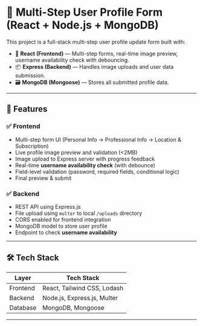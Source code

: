 # 🧾 Multi-Step User Profile Form (React + Node.js + MongoDB)

This project is a full-stack multi-step user profile update form built with:

- 🧠 **React (Frontend)** — Multi-step forms, real-time image preview, username availability check with debouncing.
- 📦 **Express (Backend)** — Handles image uploads and user data submission.
- 🗃️ **MongoDB (Mongoose)** — Stores all submitted profile data.

---

## 🚀 Features

### ✅ Frontend
- Multi-step form UI (Personal Info → Professional Info → Location & Subscription)
- Live profile image preview and validation (<2MB)
- Image upload to Express server with progress feedback
- Real-time **username availability check** (with debounce)
- Field-level validation (password, required fields, conditional logic)
- Final preview & submit

### ✅ Backend
- REST API using Express.js
- File upload using `multer` to local `/uploads` directory
- CORS enabled for frontend integration
- MongoDB model to store user profile
- Endpoint to check **username availability**

---

## 🛠️ Tech Stack

| Layer       | Tech Stack                  |
|-------------|-----------------------------|
| Frontend    | React, Tailwind CSS, Lodash |
| Backend     | Node.js, Express.js, Multer |
| Database    | MongoDB, Mongoose           |

---

